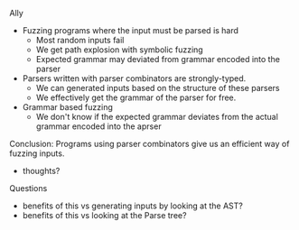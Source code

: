 Ally
- Fuzzing programs where the input must be parsed is hard
    - Most random inputs fail
    - We get path explosion with symbolic fuzzing
    - Expected grammar may deviated from grammar encoded into the parser
- Parsers written with parser combinators are strongly-typed.
    - We can generated inputs based on the structure of these parsers
    - We effectively get the grammar of the parser for free.
- Grammar based fuzzing
    - We don't know if the expected grammar deviates from the actual grammar encoded into the aprser

Conclusion: Programs using parser combinators give us an efficient way of fuzzing inputs.
- thoughts?

Questions
- benefits of this vs generating inputs by looking at the AST?
- benefits of this vs looking at the Parse tree?
